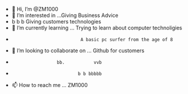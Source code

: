 - 👋 Hi, I’m @ZM1000 
- 👀 I’m interested in ...Giving Business Advice 
-  b         b     b      Giving customers technologies
- 🌱 I’m currently learning ... Trying to learn about computer technoligies 
-                               A basic pc surfer from the age of 8

- 💞️ I’m looking to collaborate on ... Github for customers
-                      bb.           vvb 
-                              b b bbbbb 
- 📫 How to reach me ... ZM1000

<!---
ZM1000/ZM1000 is a ✨ special ✨ repository because its `README.md` (this file) appears on your GitHub profile.
You can click the Preview link to take a look at your changes.
--->
 
